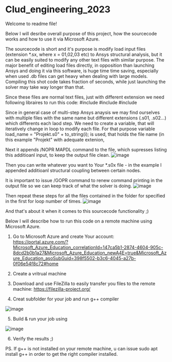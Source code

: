 # Clud_engineering_2023

Welcome to readme file!

Below I will desribe overall purpose of this project, how the sourcecode works and how to use it via Microsoft Azure.

The sourcecode is short and it's purpose is modify load input files (extension *.sx, where x = 01,02,03 etc) to Ansys structural analysis, but it can be easily  suited to modify any other text files with similar purpose. The major benefit of editing load files directly, in opposition than launching Ansys and doing it via this software, is huge time time saving, especially when used .db files can get heavy when dealing with large models. Compiling this shot code takes fraction of seconds, while just launching the solver may take way longer than that.

Since these files are normal text files, just with different extension we need following libraires to run this code:
#include <iostream>
#include <fstream>
#include <string> 

Since in general case of multi-step Ansys anaysis we may find ourselves with multiple files with the same name but different extensions (.s01, .s02...) which differents each laod step. We need to create a variable, that will iteratively change in loop to modify each file.
For that purpose variable load_name = "Projekt.s0" + to_string(i); is used, that holds the file name (in this example "Projekt" with adequate extenion,

Next it appends /NOPR MAPDL command to the file, which supresses listing this additioanl input, to keep the output file clean.
![image](https://github.com/Qudlik/Clud_engineering_2023/assets/92997507/33caeef6-dd0c-4d29-8f02-673fb1a445c7)

Then you can write whatever you want to Your *.s0x file - in the example I appended additioanl structural coupling between certain nodes.

It is important to issue /GOPR command to renew command printing in the output file so we can keep track of what the solver is doing.
![image](https://github.com/Qudlik/Clud_engineering_2023/assets/92997507/2d2e1ac8-c126-483d-a39c-b80d87f9e1ba)

Then repeat these steps for all the files contained in the folder for specified in the first for loop number of times.
![image](https://github.com/Qudlik/Clud_engineering_2023/assets/92997507/c8206d13-b567-4fa5-879e-d17516a61a62)

And that's about it when it comes to this sourcecode functionality ;)


Below I will describe how to run this code on a remote machine using Microsoft Azure.

1) Go to Microsoft Azure and create Your account:
 https://portal.azure.com/?Microsoft_Azure_Education_correlationId=147ca5b1-2874-4604-905c-8dcd2b0b1a27&Microsoft_Azure_Education_newA4E=true&Microsoft_Azure_Education_asoSubGuid=398f5502-b3c6-4045-a27b-0f06e54f8c72#home

2) Create a vritrual machine

3) Download and use FileZilla to easily transfer you files to the remote machine:
https://filezilla-project.org/

4) Creat subfolder for your job and run g++ compiler
   
 ![image](https://github.com/Qudlik/Clud_engineering_2023/assets/92997507/141ff75b-ffd9-49de-83b6-66fa0a320708)

 5) Build & run your job using
    
![image](https://github.com/Qudlik/Clud_engineering_2023/assets/92997507/10dfd5cd-43e6-472d-96ef-497cc6feed43)

6) Verify the results ;)


PS.
If g++ is not installed on your remote machine, u can issue sudo apt install g++ in order to get the right compiler installed.








